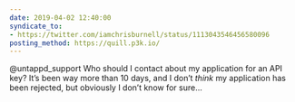 ```yaml
---
date: 2019-04-02 12:40:00
syndicate_to:
- https://twitter.com/iamchrisburnell/status/1113043546456580096
posting_method: https://quill.p3k.io/
---
```


@untappd_support Who should I contact about my application for an API key? It’s been way more than 10 days, and I don’t _think_ my application has been rejected, but obviously I don’t know for sure…
